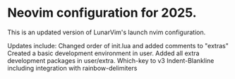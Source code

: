 # Neovim configuration for 2025.

This is an updated version of LunarVim's launch nvim configuration.

Updates include:
Changed order of init.lua and added comments to "extras"
Created a basic development environment in user.
Added all extra development packages in user/extra.
Which-key to v3
Indent-Blankline including integration with rainbow-delimiters
